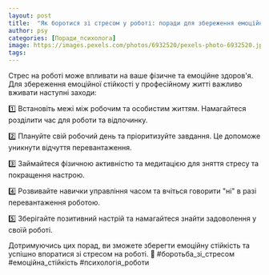 ```yaml
---
layout: post
title:  "Як боротися зі стресом у роботі: поради для збереження емоційної стійкості у професійному житті."
author: psy
categories: [Поради_психолога]
image: https://images.pexels.com/photos/6932520/pexels-photo-6932520.jpeg?auto=compress&cs=tinysrgb&fit=crop&h=627&w=1200
tags: 
---
```


Стрес на роботі може впливати на ваше фізичне та емоційне здоров'я. Для збереження емоційної стійкості у професійному житті важливо вживати наступні заходи:

1️⃣ Встановіть межі між робочим та особистим життям. Намагайтеся розділити час для роботи та відпочинку.

2️⃣ Плануйте свій робочий день та пріоритизуйте завдання. Це допоможе уникнути відчуття перевантаження.

3️⃣ Займайтеся фізичною активністю та медитацією для зняття стресу та покращення настрою.

4️⃣ Розвивайте навички управління часом та вчіться говорити "ні" в разі перевантаження роботою.

5️⃣ Зберігайте позитивний настрій та намагайтеся знайти задоволення у своїй роботі.

Дотримуючись цих порад, ви зможете зберегти емоційну стійкість та успішно впоратися зі стресом на роботі. 🌟 #боротьба_зі_стресом #емоційна_стійкість #психологія_роботи


